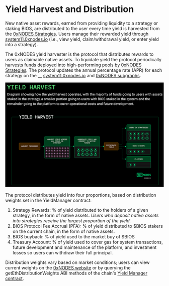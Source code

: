 # Yield Harvest and Distribution

New native asset rewards, earned from providing liquidity to a strategy or staking BIOS, are distributed to the user every time yield is harvested from the [0xNODES Strategies](providing-liquidity.md). Users manage their rewarded yield through [system11.0xnodes.io](https://system11.0xnodes.io) (i.e., view yield, claim/withdrawal yield, or enter yield into a strategy).

The 0xNODES yield harvester is the protocol that distributes rewards to users as claimable native assets. To liquidate yield the protocol periodically harvests funds deployed into high-performing pools by [0xNODES Strategies](providing-liquidity.md)_._ The protocol updates the annual percentage rate (APR) for each strategy on the __ [system11.0xnodes.io](https://system11.0xnodes.io) and [0xNODES subgraphs](../subgraphs/0xnodes-subgraphs.md).

![](<../.gitbook/assets/yield harvest.png>)

The protocol distributes yield into four proportions, based on distribution weights set in the YieldManager contract:

1. Strategy Rewards: % of yield distributed to the holders of a given strategy, in the form of native assets. _Users who deposit native assets into strategies receive the largest proportion of the yield._
2. BIOS Protocol Fee Accrual (PFA): % of yield distributed to $BIOS stakers on the current chain, in the form of native assets.
3. BIOS buyback: % of yield used to the market buy of $BIOS&#x20;
4. Treasury Account: % of yield used to cover gas for system transactions, future development and maintenance of the platform, and investment losses so users can withdraw their full principal.

Distribution weights vary based on market conditions; users can view current weights on the [0xNODES website](https://system11.0xnodes.io) or by querying the getEthDistributionWeights ABI methods of the chain's [Yield Manager contract](../contracts/other-contracts.md).
